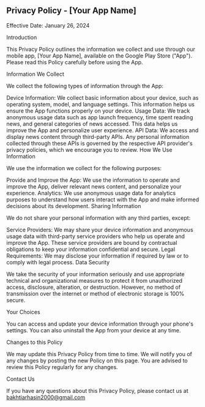 ## Privacy Policy - [Your App Name]

Effective Date: January 26, 2024

Introduction

This Privacy Policy outlines the information we collect and use through our mobile app, [Your App Name], available on the Google Play Store ("App"). Please read this Policy carefully before using the App.

Information We Collect

We collect the following types of information through the App:

Device Information: We collect basic information about your device, such as operating system, model, and language settings. This information helps us ensure the App functions properly on your device.
Usage Data: We track anonymous usage data such as app launch frequency, time spent reading news, and general categories of news accessed. This data helps us improve the App and personalize user experience.
API Data: We access and display news content through third-party APIs. Any personal information collected through these APIs is governed by the respective API provider's privacy policies, which we encourage you to review.
How We Use Information

We use the information we collect for the following purposes:

Provide and Improve the App: We use the information to operate and improve the App, deliver relevant news content, and personalize your experience.
Analytics: We use anonymous usage data for analytics purposes to understand how users interact with the App and make informed decisions about its development.
Sharing Information

We do not share your personal information with any third parties, except:

Service Providers: We may share your device information and anonymous usage data with third-party service providers who help us operate and improve the App. These service providers are bound by contractual obligations to keep your information confidential and secure.
Legal Requirements: We may disclose your information if required by law or to comply with legal process.
Data Security

We take the security of your information seriously and use appropriate technical and organizational measures to protect it from unauthorized access, disclosure, alteration, or destruction. However, no method of transmission over the internet or method of electronic storage is 100% secure.

Your Choices

You can access and update your device information through your phone's settings. You can also uninstall the App from your device at any time.

Changes to this Policy

We may update this Privacy Policy from time to time. We will notify you of any changes by posting the new Policy on this page. You are advised to review this Policy regularly for any changes.

Contact Us

If you have any questions about this Privacy Policy, please contact us at bakhtiarhasin2000@gmail.com